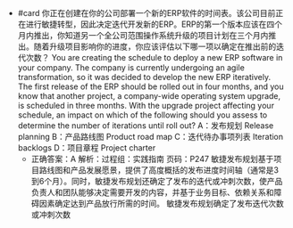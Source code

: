 - #card 你正在创建在你的公司部署一个新的ERP软件的时间表。该公司目前正在进行敏捷转型，因此决定迭代开发新的ERP。ERP的第一个版本应该在四个月内推出，你知道另一个全公司范围操作系统升级的项目计划在三个月内推出。随着升级项目影响你的进度，你应该评估以下哪一项以确定在推出前的迭代次数？
  You are creating the schedule to deploy a new ERP software in your company. The company is currently undergoing an agile transformation, so it was decided to develop the new ERP iteratively. The first release of the ERP should be rolled out in four months, and you know that another project, a company-wide operating system upgrade, is scheduled in three months. With the upgrade project affecting your schedule, an impact on which of the following should you assess to determine the number of iterations until roll out?
  A：发布规划 Release planning
  B：产品路线图 Product road map
  C：迭代待办事项列表 Iteration backlogs
  D：项目章程 Project charter
	- 正确答案：A
	  解析：过程组：实践指南 页码：P247 敏捷发布规划基于项目路线图和产品发展愿景，提供了高度概括的发布进度时间轴（通常是3到6个月）。同时，敏捷发布规划还确定了发布的迭代或冲刺次数，使产品负责人和团队能够决定需要开发的内容，并基于业务目标、依赖关系和障碍因素确定达到产品放行所需的时间。 敏捷发布规划确定了发布迭代次数或冲刺次数